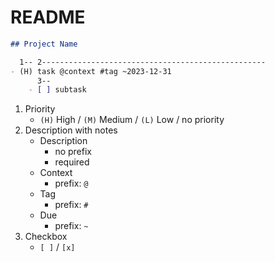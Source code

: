 # README

```md
## Project Name

  1-- 2--------------------------------------------------
- (H) task @context #tag ~2023-12-31
      3--
    - [ ] subtask
```

1. Priority
    - `(H)` High / `(M)` Medium / `(L)` Low / no priority
2. Description with notes
    - Description
        - no prefix
        - required
    - Context
        - prefix: `@`
    - Tag
        - prefix: `#`
    - Due
        - prefix: `~`
3. Checkbox
    - `[ ]` / `[x]`

